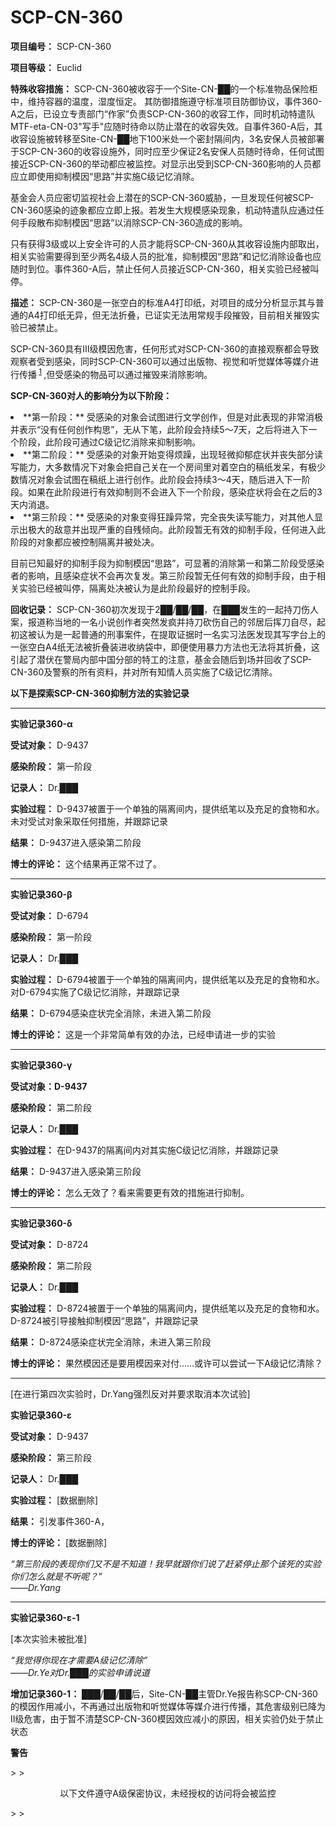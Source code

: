 # SCP-CN-360


**项目编号：** SCP-CN-360

**项目等级：**  Euclid

**特殊收容措施：** SCP-CN-360被收容于一个Site-CN-██的一个标准物品保险柜中，维持容器的温度，湿度恒定。 其防御措施遵守标准项目防御协议，事件360-A之后，已设立专责部门“作家”负责SCP-CN-360的收容工作，同时机动特遣队MTF-eta-CN-03"写手"应随时待命以防止潜在的收容失效。自事件360-A后，其收容设施被转移至Site-CN-██地下100米处一个密封隔间内，3名安保人员被部署于SCP-CN-360的收容设施外，同时应至少保证2名安保人员随时待命，任何试图接近SCP-CN-360的举动都应被监控。对显示出受到SCP-CN-360影响的人员都应立即使用抑制模因“思路”并实施C级记忆消除。

基金会人员应密切监视社会上潜在的SCP-CN-360威胁，一旦发现任何被SCP-CN-360感染的迹象都应立即上报。若发生大规模感染现象，机动特遣队应通过任何手段散布抑制模因“思路”以消除SCP-CN-360造成的影响。

只有获得3级或以上安全许可的人员才能将SCP-CN-360从其收容设施内部取出，相关实验需要得到至少两名4级人员的批准，抑制模因“思路”和记忆消除设备也应随时到位。事件360-A后，禁止任何人员接近SCP-CN-360，相关实验已经被叫停。

**描述：** SCP-CN-360是一张空白的标准A4打印纸，对项目的成分分析显示其与普通的A4打印纸无异，但无法折叠，已证实无法用常规手段摧毁，目前相关摧毁实验已被禁止。

SCP-CN-360具有Ⅲ级模因危害，任何形式对SCP-CN-360的直接观察都会导致观察者受到感染，同时SCP-CN-360可以通过出版物、视觉和听觉媒体等媒介进行传播<sup class='footnoteref'>
 <a shape='rect' class='footnoteref' id='footnoteref-1' href='javascript:;' onclick='WIKIDOT.page.utils.scrollToReference(&apos;footnote-1&apos;)'>1</a>
</sup>,但受感染的物品可以通过摧毁来消除影响。

**SCP-CN-360对人的影响分为以下阶段：** 

<li>**&#31532;&#19968;&#38454;&#27573;&#65306;** &#21463;&#24863;&#26579;&#30340;&#23545;&#35937;&#20250;&#35797;&#22270;&#36827;&#34892;&#25991;&#23398;&#21019;&#20316;&#65292;&#20294;&#26159;&#23545;&#27492;&#34920;&#29616;&#30340;&#38750;&#24120;&#28040;&#26497;&#24182;&#34920;&#31034;&#8220;&#27809;&#26377;&#20219;&#20309;&#21019;&#20316;&#26500;&#24605;&#8221;&#65292;&#26080;&#20174;&#19979;&#31508;&#65292;&#27492;&#38454;&#27573;&#20250;&#25345;&#32493;5&#65374;7&#22825;&#65292;&#20043;&#21518;&#23558;&#36827;&#20837;&#19979;&#19968;&#20010;&#38454;&#27573;&#65292;&#27492;&#38454;&#27573;&#21487;&#36890;&#36807;C&#32423;&#35760;&#24518;&#28040;&#38500;&#26469;&#25233;&#21046;&#24433;&#21709;&#12290;</li><li>**&#31532;&#20108;&#38454;&#27573;&#65306;** &#21463;&#24863;&#26579;&#30340;&#23545;&#35937;&#24320;&#22987;&#21464;&#24471;&#28902;&#36481;&#65292;&#20986;&#29616;&#36731;&#24494;&#25233;&#37057;&#30151;&#29366;&#24182;&#20007;&#22833;&#37096;&#20998;&#35835;&#20889;&#33021;&#21147;&#65292;&#22823;&#22810;&#25968;&#24773;&#20917;&#19979;&#23545;&#35937;&#20250;&#25226;&#33258;&#24049;&#20851;&#22312;&#19968;&#20010;&#25151;&#38388;&#37324;&#23545;&#30528;&#31354;&#30333;&#30340;&#31295;&#32440;&#21457;&#21574;&#65292;&#26377;&#26497;&#23569;&#25968;&#24773;&#20917;&#23545;&#35937;&#20250;&#35797;&#22270;&#22312;&#31295;&#32440;&#19978;&#36827;&#34892;&#21019;&#20316;&#12290;&#27492;&#38454;&#27573;&#20250;&#25345;&#32493;3&#65374;4&#22825;&#65292;&#38543;&#21518;&#36827;&#20837;&#19979;&#19968;&#38454;&#27573;&#12290;&#22914;&#26524;&#22312;&#27492;&#38454;&#27573;&#36827;&#34892;&#26377;&#25928;&#25233;&#21046;&#21017;&#19981;&#20250;&#36827;&#20837;&#19979;&#19968;&#20010;&#38454;&#27573;&#65292;&#24863;&#26579;&#30151;&#29366;&#23558;&#20250;&#22312;&#20043;&#21518;&#30340;3&#22825;&#20869;&#28040;&#36864;&#12290;</li><li>**&#31532;&#19977;&#38454;&#27573;&#65306;** &#21463;&#24863;&#26579;&#30340;&#23545;&#35937;&#21464;&#24471;&#29378;&#36481;&#24322;&#24120;&#65292;&#23436;&#20840;&#20007;&#22833;&#35835;&#20889;&#33021;&#21147;&#65292;&#23545;&#20854;&#20182;&#20154;&#26174;&#31034;&#20986;&#26497;&#22823;&#30340;&#25932;&#24847;&#24182;&#20986;&#29616;&#20005;&#37325;&#30340;&#33258;&#27531;&#20542;&#21521;&#12290;&#27492;&#38454;&#27573;&#26242;&#26080;&#26377;&#25928;&#30340;&#25233;&#21046;&#25163;&#27573;&#65292;&#20219;&#20309;&#36827;&#20837;&#27492;&#38454;&#27573;&#30340;&#23545;&#35937;&#37117;&#24212;&#34987;&#25511;&#21046;&#38548;&#31163;&#24182;&#34987;&#22788;&#20915;&#12290;</li>

目前已知最好的抑制手段为抑制模因“思路”，可显著的消除第一和第二阶段受感染者的影响，且感染症状不会再次复发。第三阶段暂无任何有效的抑制手段，由于相关实验已经被叫停，隔离处决被认为是此阶段最好的控制手段。

**回收记录：** SCP-CN-360初次发现于2██/██/██，在███发生的一起持刀伤人案，报道称当地的一名小说创作者突然发疯并持刀砍伤自己的邻居后挥刀自尽，起初这被认为是一起普通的刑事案件，在提取证据时一名实习法医发现其写字台上的一张空白A4纸无法被折叠装进收纳袋中，即便使用暴力方法也无法将其折叠，这引起了潜伏在警局内部中国分部的特工的注意，基金会随后到场并回收了SCP-CN-360及警察的所有资料，并对所有知情人员实施了C级记忆清除。

**以下是探索SCP-CN-360抑制方法的实验记录** 


---

**实验记录360-α** 

**受试对象：** D-9437

**感染阶段：** 第一阶段

**记录人：** Dr.███

**实验过程：** D-9437被置于一个单独的隔离间内，提供纸笔以及充足的食物和水。未对受试对象采取任何措施，并跟踪记录

**结果：** D-9437进入感染第二阶段

**博士的评论：** 这个结果再正常不过了。


---

**实验记录360-β** 

**受试对象：** D-6794

**感染阶段：** 第一阶段

**记录人：** Dr.███

**实验过程：** D-6794被置于一个单独的隔离间内，提供纸笔以及充足的食物和水。对D-6794实施了C级记忆消除，并跟踪记录

**结果：** D-6794感染症状完全消除，未进入第二阶段

**博士的评论：** 这是一个非常简单有效的办法，已经申请进一步的实验


---

**实验记录360-γ** 

**受试对象：D-9437** 

**感染阶段：** 第二阶段

**记录人：** Dr.███

**实验过程：** 在D-9437的隔离间内对其实施C级记忆消除，并跟踪记录

**结果：** D-9437进入感染第三阶段

**博士的评论：** 怎么无效了？看来需要更有效的措施进行抑制。


---

**实验记录360-δ** 

**受试对象：** D-8724

**感染阶段：** 第二阶段

**记录人：** Dr.███

**实验过程：** D-8724被置于一个单独的隔离间内，提供纸笔以及充足的食物和水。D-8724被引导接触抑制模因“思路”，并跟踪记录

**结果：** D-8724感染症状完全消除，未进入第三阶段

**博士的评论：** 果然模因还是要用模因来对付……或许可以尝试一下A级记忆清除？


---

[在进行第四次实验时，Dr.Yang强烈反对并要求取消本次试验]

**实验记录360-ε** 

**受试对象：** D-9437

**感染阶段：** 第三阶段

**记录人：** Dr.███

**实验过程：** [数据删除]

**结果：** 引发事件360-A，

**博士的评论：** [数据删除]

<em>&#8220;&#31532;&#19977;&#38454;&#27573;&#30340;&#34920;&#29616;&#20320;&#20204;&#21448;&#19981;&#26159;&#19981;&#30693;&#36947;&#65281;&#25105;&#26089;&#23601;&#36319;&#20320;&#20204;&#35828;&#20102;&#36214;&#32039;&#20572;&#27490;&#37027;&#20010;&#35813;&#27515;&#30340;&#23454;&#39564;&#20320;&#20204;&#24590;&#20040;&#23601;&#26159;&#19981;&#21548;&#21602;&#65311;&#8221;<span style='white-space: pre-wrap;'>              </span>&#8212;&#8212;Dr.Yang</em>


---

**实验记录360-ε-1** 

[本次实验未被批准]

<em>&#8220;&#25105;&#35273;&#24471;&#20320;&#29616;&#22312;&#25165;&#38656;&#35201;A&#32423;&#35760;&#24518;&#28165;&#38500;&#8221;<span style='white-space: pre-wrap;'>              </span>&#8212;&#8212;Dr.Ye&#23545;Dr.&#9608;&#9608;&#9608;&#30340;&#23454;&#39564;&#30003;&#35831;&#35828;&#36947;</em>


**增加记录360-1：** ███/██/██后，Site-CN-██主管Dr.Ye报告称SCP-CN-360的模因作用减小，不再通过出版物和听觉媒体等媒介进行传播，其危害级别已降为Ⅱ级危害，由于暂不清楚SCP-CN-360模因效应减小的原因，相关实验仍处于禁止状态








> <p style='text-align: center;'>
 <strong>&#35686;&#21578;</strong>
</p>> 
> <p style='text-align: center;'>&#20197;&#19979;&#25991;&#20214;&#36981;&#23432;A&#32423;&#20445;&#23494;&#21327;&#35758;&#65292;&#26410;&#32463;&#25480;&#26435;&#30340;&#35775;&#38382;&#23558;&#20250;&#34987;&#30417;&#25511;</p>> 
> 

